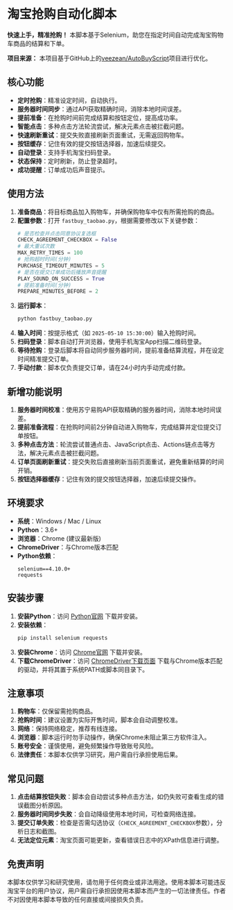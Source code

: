 
# 淘宝抢购自动化脚本

**快速上手，精准抢购！** 本脚本基于Selenium，助您在指定时间自动完成淘宝购物车商品的结算和下单。

**项目来源：** 本项目基于GitHub上的[veezean/AutoBuyScript](https://github.com/veezean/AutoBuyScripts)项目进行优化。

## 核心功能

- **定时抢购**：精准设定时间，自动执行。
- **服务器时间同步**：通过API获取精确时间，消除本地时间误差。
- **提前准备**：在抢购时间前完成结算和按钮定位，提高成功率。
- **智能点击**：多种点击方法轮流尝试，解决元素点击被拦截问题。
- **快速刷新重试**：提交失败直接刷新页面重试，无需返回购物车。
- **按钮缓存**：记住有效的提交按钮选择器，加速后续提交。
- **自动登录**：支持手机淘宝扫码登录。
- **状态保持**：定时刷新，防止登录超时。
- **成功提醒**：订单成功后声音提示。

## 使用方法

1. **准备商品**：将目标商品加入购物车，并确保购物车中仅有所需抢购的商品。
2. **配置参数**：打开 `fastbuy_taobao.py`，根据需要修改以下关键参数：
   ```python
   # 是否检查并点击同意协议复选框
   CHECK_AGREEMENT_CHECKBOX = False
   # 最大重试次数
   MAX_RETRY_TIMES = 100
   # 抢购超时时间(分钟)
   PURCHASE_TIMEOUT_MINUTES = 5
   # 是否在提交订单成功后播放声音提醒
   PLAY_SOUND_ON_SUCCESS = True
   # 提前准备时间(分钟)
   PREPARE_MINUTES_BEFORE = 2
   ```
3. **运行脚本**：
   ```bash
   python fastbuy_taobao.py
   ```
4. **输入时间**：按提示格式（如 `2025-05-10 15:30:00`）输入抢购时间。
5. **扫码登录**：脚本自动打开浏览器，使用手机淘宝App扫描二维码登录。
6. **等待抢购**：登录后脚本将自动同步服务器时间，提前准备结算流程，并在设定时间精准提交订单。
7. **手动付款**：脚本仅负责提交订单，请在24小时内手动完成付款。

## 新增功能说明

1. **服务器时间校准**：使用苏宁易购API获取精确的服务器时间，消除本地时间误差。
2. **提前准备流程**：在抢购时间前2分钟自动进入购物车，完成结算并定位提交订单按钮。
3. **多种点击方法**：轮流尝试普通点击、JavaScript点击、Actions链点击等方法，解决元素点击被拦截问题。
4. **订单页面刷新重试**：提交失败后直接刷新当前页面重试，避免重新结算的时间开销。
5. **按钮选择器缓存**：记住有效的提交按钮选择器，加速后续提交操作。

## 环境要求

- **系统**：Windows / Mac / Linux
- **Python**：3.6+
- **浏览器**：Chrome (建议最新版)
- **ChromeDriver**：与Chrome版本匹配
- **Python依赖**：
  ```
  selenium==4.10.0+
  requests
  ```

## 安装步骤

1. **安装Python**：访问 [Python官网](https://www.python.org/downloads/) 下载并安装。
2. **安装依赖**：
   ```bash
   pip install selenium requests
   ```
3. **安装Chrome**：访问 [Chrome官网](https://www.google.com/chrome/) 下载并安装。
4. **下载ChromeDriver**：访问 [ChromeDriver下载页面](https://sites.google.com/a/chromium.org/chromedriver/downloads) 下载与Chrome版本匹配的驱动，并将其置于系统PATH或脚本同目录下。

## 注意事项

1. **购物车**：仅保留需抢购商品。
2. **抢购时间**：建议设置为实际开售时间，脚本会自动调整校准。
3. **网络**：保持网络稳定，推荐有线连接。
4. **浏览器**：脚本运行时勿手动操作，确保Chrome未阻止第三方软件注入。
5. **账号安全**：谨慎使用，避免频繁操作导致账号风险。
6. **法律责任**：本脚本仅供学习研究，用户需自行承担使用后果。

## 常见问题

1. **点击结算按钮失败**：脚本会自动尝试多种点击方法，如仍失败可查看生成的错误截图分析原因。
2. **服务器时间同步失败**：会自动降级使用本地时间，可检查网络连接。
3. **提交订单失败**：检查是否需勾选协议（`CHECK_AGREEMENT_CHECKBOX`参数），分析日志和截图。
4. **无法定位元素**：淘宝页面可能更新，查看错误日志中的XPath信息进行调整。

## 免责声明

本脚本仅供学习和研究使用，请勿用于任何商业或非法用途。使用本脚本可能违反淘宝平台的用户协议，用户需自行承担因使用本脚本而产生的一切法律责任。作者不对因使用本脚本导致的任何直接或间接损失负责。
